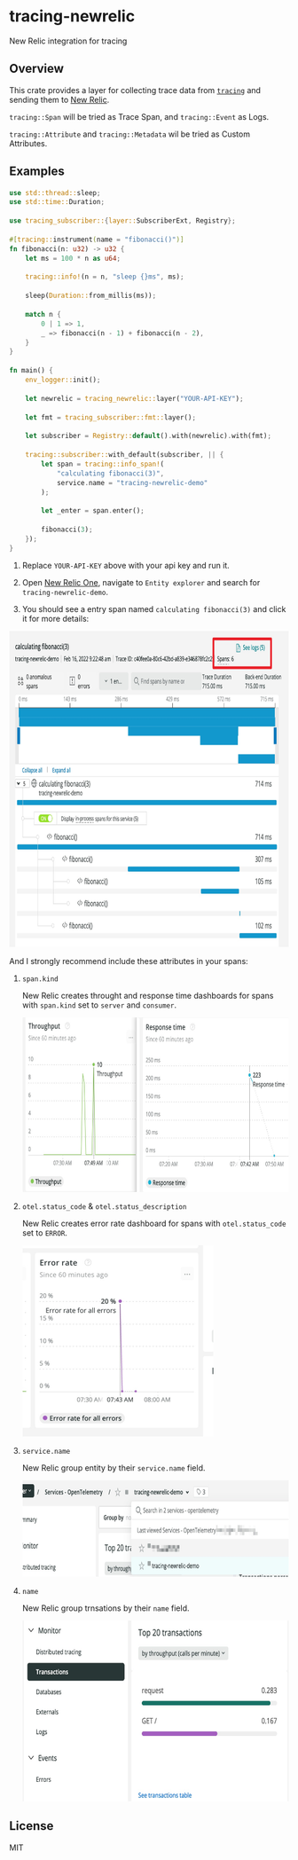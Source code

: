 # tracing-newrelic

New Relic integration for tracing

## Overview

This crate provides a layer for collecting trace data from [`tracing`] and sending them to [New Relic].

`tracing::Span` will be tried as Trace Span, and `tracing::Event` as Logs.

`tracing::Attribute` and `tracing::Metadata` wil be tried as Custom Attributes.

[`tracing`]: https://github.com/tokio-rs/tracing
[New Relic]: https://newrelic.com

## Examples

```rust
use std::thread::sleep;
use std::time::Duration;

use tracing_subscriber::{layer::SubscriberExt, Registry};

#[tracing::instrument(name = "fibonacci()")]
fn fibonacci(n: u32) -> u32 {
    let ms = 100 * n as u64;

    tracing::info!(n = n, "sleep {}ms", ms);

    sleep(Duration::from_millis(ms));

    match n {
        0 | 1 => 1,
        _ => fibonacci(n - 1) + fibonacci(n - 2),
    }
}

fn main() {
    env_logger::init();

    let newrelic = tracing_newrelic::layer("YOUR-API-KEY");

    let fmt = tracing_subscriber::fmt::layer();

    let subscriber = Registry::default().with(newrelic).with(fmt);

    tracing::subscriber::with_default(subscriber, || {
        let span = tracing::info_span!(
            "calculating fibonacci(3)",
            service.name = "tracing-newrelic-demo"
        );

        let _enter = span.enter();

        fibonacci(3);
    });
}
```

1. Replace `YOUR-API-KEY` above with your api key and run it.

2. Open [New Relic One], navigate to `Entity explorer` and search for `tracing-newrelic-demo`.

3. You should see a entry span named `calculating fibonacci(3)` and click it for more details:

<img src="https://raw.githubusercontent.com/PoiScript/tracing-newrelic/a/screenshot/distributed-tracing.jpg"  width="804" height="570"  alt="newrelic screenshot" />

[New Relic One]: http://one.newrelic.com

And I strongly recommend include these attributes in your spans:

1. `span.kind`

    New Relic creates throught and response time dashboards for spans with `span.kind` set to `server` and `consumer`.

    <img src="https://raw.githubusercontent.com/PoiScript/tracing-newrelic/a/screenshot/throughtput-reponse-time.jpg" width="691" height="315" alt="newrelic throughtput-reponse-time" />

2. `otel.status_code` & `otel.status_description`

    New Relic creates error rate dashboard for spans with `otel.status_code` set to `ERROR`.

    <img src="https://raw.githubusercontent.com/PoiScript/tracing-newrelic/a/screenshot/error-rate.jpg" alt="newrelic error-rate"   width="344" height="345"   />

3. `service.name`

    New Relic group entity by their `service.name` field.

    <img src="https://raw.githubusercontent.com/PoiScript/tracing-newrelic/a/screenshot/services.jpg"  alt="newrelic services"  width="713" height="174"  />

4. `name`

    New Relic group trnsations by their `name` field.

    <img src="https://raw.githubusercontent.com/PoiScript/tracing-newrelic/a/screenshot/transactions.jpg"  alt="newrelic transactions"  width="614" height="326"  />

## License

MIT

